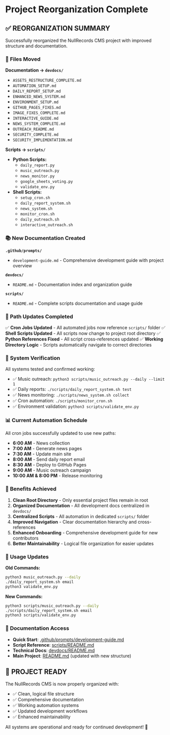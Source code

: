 # Project Reorganization Complete

## ✅ **REORGANIZATION SUMMARY**

Successfully reorganized the NullRecords CMS project with improved structure and documentation.

### 📁 **Files Moved**

**Documentation → `devdocs/`**
- `ASSETS_RESTRUCTURE_COMPLETE.md`
- `AUTOMATION_SETUP.md`
- `DAILY_REPORT_SETUP.md`
- `ENHANCED_NEWS_SYSTEM.md`
- `ENVIRONMENT_SETUP.md`
- `GITHUB_PAGES_FIXES.md`
- `IMAGE_FIXES_COMPLETE.md`
- `INTERACTIVE_GUIDE.md`
- `NEWS_SYSTEM_COMPLETE.md`
- `OUTREACH_README.md`
- `SECURITY_COMPLETE.md`
- `SECURITY_IMPLEMENTATION.md`

**Scripts → `scripts/`**
- **Python Scripts:**
  - `daily_report.py`
  - `music_outreach.py`
  - `news_monitor.py`
  - `google_sheets_voting.py`
  - `validate_env.py`
- **Shell Scripts:**
  - `setup_cron.sh`
  - `daily_report_system.sh`
  - `news_system.sh`
  - `monitor_cron.sh`
  - `daily_outreach.sh`
  - `interactive_outreach.sh`

### 📚 **New Documentation Created**

**`.github/prompts/`**
- `development-guide.md` - Comprehensive development guide with project overview

**`devdocs/`**
- `README.md` - Documentation index and organization guide

**`scripts/`**
- `README.md` - Complete scripts documentation and usage guide

### 🔧 **Path Updates Completed**

✅ **Cron Jobs Updated** - All automated jobs now reference `scripts/` folder
✅ **Shell Scripts Updated** - All scripts now change to project root directory
✅ **Python References Fixed** - All script cross-references updated
✅ **Working Directory Logic** - Scripts automatically navigate to correct directories

### 🚀 **System Verification**

All systems tested and confirmed working:
- ✅ Music outreach: `python3 scripts/music_outreach.py --daily --limit 1`
- ✅ Daily reports: `./scripts/daily_report_system.sh test`
- ✅ News monitoring: `./scripts/news_system.sh collect`
- ✅ Cron automation: `./scripts/monitor_cron.sh`
- ✅ Environment validation: `python3 scripts/validate_env.py`

### 📊 **Current Automation Schedule**

All cron jobs successfully updated to use new paths:
- **6:00 AM** - News collection
- **7:00 AM** - Generate news pages
- **7:30 AM** - Update main site
- **8:00 AM** - Send daily report email
- **8:30 AM** - Deploy to GitHub Pages
- **9:00 AM** - Music outreach campaign
- **10:00 AM & 8:00 PM** - Release monitoring

### 🎯 **Benefits Achieved**

1. **Clean Root Directory** - Only essential project files remain in root
2. **Organized Documentation** - All development docs centralized in `devdocs/`
3. **Centralized Scripts** - All automation in dedicated `scripts/` folder
4. **Improved Navigation** - Clear documentation hierarchy and cross-references
5. **Enhanced Onboarding** - Comprehensive development guide for new contributors
6. **Better Maintainability** - Logical file organization for easier updates

### 🔄 **Usage Updates**

**Old Commands:**
```bash
python3 music_outreach.py --daily
./daily_report_system.sh email
python3 validate_env.py
```

**New Commands:**
```bash
python3 scripts/music_outreach.py --daily
./scripts/daily_report_system.sh email
python3 scripts/validate_env.py
```

### 📖 **Documentation Access**

- **Quick Start**: [.github/prompts/development-guide.md](.github/prompts/development-guide.md)
- **Script Reference**: [scripts/README.md](scripts/README.md)
- **Technical Docs**: [devdocs/README.md](devdocs/README.md)
- **Main Project**: [README.md](README.md) (updated with new structure)

## 🎉 **PROJECT READY**

The NullRecords CMS is now properly organized with:
- ✅ Clean, logical file structure
- ✅ Comprehensive documentation
- ✅ Working automation systems
- ✅ Updated development workflows
- ✅ Enhanced maintainability

All systems are operational and ready for continued development! 🚀

